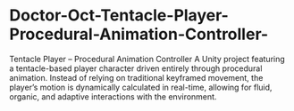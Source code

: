 # Doctor-Oct-Tentacle-Player-Procedural-Animation-Controller-
Tentacle Player – Procedural Animation Controller A Unity project featuring a tentacle-based player character driven entirely through procedural animation. Instead of relying on traditional keyframed movement, the player’s motion is dynamically calculated in real-time, allowing for fluid, organic, and adaptive interactions with the environment.
